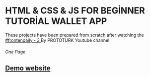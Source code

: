 # HTML & CSS & JS FOR BEGİNNER TUTORİAL WALLET APP

<p>These projects have been prepared from scratch after watching the 
<a href="https://www.youtube.com/watch?v=qU8u-a5Vbm0&list=PLfAfrKyDRWrGze_1T1bUU0qA9RknVKI5J&index=3">#frontendaily - 3
</a>By PROTOTURK Youtube channel</p>

<h6>One Page<h6> 
  <h2> <a href="https://walletapp1.netlify.app/" rel="nofollow">Demo website</a> </h2>
 